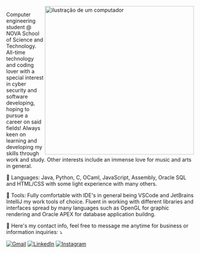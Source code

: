 <img src="https://raw.githubusercontent.com/MicaelliMedeiros/micaellimedeiros/master/image/computer-illustration.png" alt="ilustração de um computador" min-width="400px" max-width="400px" width="400px" align="right">

<p align="left"> 
  Computer engineering student @ NOVA School of Science and Technology.
  All-time technology and coding lover with a special interest in cyber security and software developing, hoping to pursue a career on said fields!
  Always keen on learning and developing my skills through work and study.
  Other interests include an immense love for music and arts in general.
</p>

<p align="left">
  🦄 Languages: Java, Python, C, OCaml, JavaScript, Assembly, Oracle SQL and HTML/CSS with some light experience with many others.
</p>

<p align="left">
  💼 Tools: Fully comfortable with IDE's in general being VSCode and JetBrains IntelliJ my work tools of choice. Fluent in working with different libraries and interfaces spread by many languages such as OpenGL for graphic rendering and Oracle APEX for database application buildng.
</p>

<p align="left">
  💌 Here's my contact info, feel free to message me anytime for business or information inquiries: ⤵️
</p>

<p align="left">
  <a href="#" title="Gmail">
  <img src="https://img.shields.io/badge/-Gmail-FF0000?style=flat-square&labelColor=FF0000&logo=gmail&logoColor=white&link=mailto:john@example.com" alt="Gmail"/></a>
  <a href="#" title="LinkedIn">
  <img src="https://img.shields.io/badge/-Linkedin-0e76a8?style=flat-square&logo=Linkedin&logoColor=white&link=www.linkedin.com/in/gonçalo-oliveira-414777193" alt="LinkedIn"/></a>
  <a href="#" title="Instagram">
  <img src="https://img.shields.io/badge/-Instagram-DF0174?style=flat-square&labelColor=DF0174&logo=instagram&logoColor=white&link=https://www.instagram.com/goncalotbh/" alt="Instagram"/></a>
</p>
